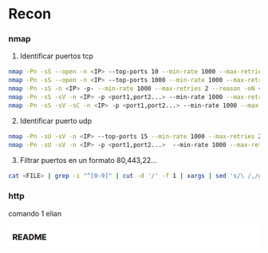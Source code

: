 # Recon
### nmap
1. Identificar puertos tcp
```bash
nmap -Pn -sS --open -n <IP> --top-ports 10 --min-rate 1000 --max-retries 2 --reason -oN <IP>-top-ports10
nmap -Pn -sS --open -n <IP> --top-ports 1000 --min-rate 1000 --max-retries 2 --reason -oN <IP>-top-ports1000
nmap -Pn -sS -n <IP> -p- --min-rate 1000 --max-retries 2 --reason -oN <IP>-tcp-all
nmap -Pn -sS -sV -n <IP> -p <port1,port2...> --min-rate 1000 --max-retries 2 --reason -oN <IP>-tcp-sV
nmap -Pn -sS -sV -sC -n <IP> -p <port1,port2...> --min-rate 1000 --max-retries 2 --reason -oN <IP>-tcp-sC
```
2. Identificar puerto udp
```bash
nmap -Pn -sU -sV -n <IP> --top-ports 15 --min-rate 1000 --max-retries 2 --reason -oN <IP>-udp-top-15
nmap -Pn -sU -sV -n <IP> -p <port1,port2...>  --min-rate 1000 --max-retries 2 --reason -oN <IP>-udp-sC
```
3. Filtrar puertos en un formato 80,443,22...
```bash
cat <FILE> | grep -i "^[0-9]" | cut -d '/' -f 1 | xargs | sed 's/\ /,/g'
```

### http
comando 1
elian





![image](images/1.png)